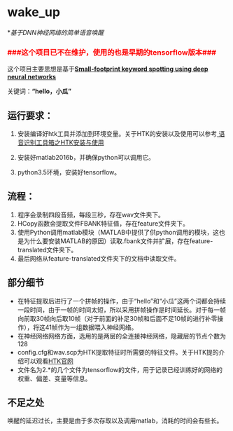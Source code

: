 # wake_up
**基于DNN神经网络的简单语音唤醒*

### <font color=red> ###这个项目已不在维护，使用的也是早期的tensorflow版本###</font>
这个项目主要思想是基于[**Small-footprint keyword spotting using deep neural networks**](https://ieeexplore.ieee.org/abstract/document/6854370/)

关键词：**“hello，小瓜”**

## 运行要求：
1. 安装编译好htk工具并添加到环境变量。关于HTK的安装以及使用可以参考[
语音识别工具箱之HTK安装与使用](http://www.cnblogs.com/mingzhao810/archive/2012/08/03/2617674.html)

2. 安装好matlab2016b，并确保python可以调用它。

3. python3.5环境，安装好tensorflow。

## 流程：
1. 程序会录制四段音频，每段三秒，存在wav文件夹下。
2. HCopy函数会提取文件FBANK特征值，存在feature文件夹下。
3. 使用Python调用matlab模块（MATLAB中提供了供python调用的模块，这也是为什么要安装MATLAB的原因）读取.fbank文件并扩展，存在feature-translated文件夹下。
4. 最后网络从feature-translated文件夹下的文档中读取文件。

## 部分细节

- 在特征提取后进行了一个拼帧的操作，由于“hello”和“小瓜”这两个词都会持续一段时间，由于一帧的时间太短，所以采用拼帧操作是时间延长。对于每一帧向前取30帧向后取10帧（对于前面的补足30帧和后面不足10帧的进行补零操作），将这41帧作为一组数据喂入神经网络。
- 在神经网络网络方面，选用的是两层的全连接神经网络，隐藏层的节点个数为128
- config.cfg和wav.scp为HTK提取特征时所需要的特征文件。关于HTK提的介绍可以观看[HTK官网](http://htk.eng.cam.ac.uk/)
- 文件名为2.\*的几个文件为tensorflow的文件，用于记录已经训练好的网络的权重、偏差、变量等信息。

## 不足之处
唤醒的延迟过长，主要是由于多次存取以及调用matlab，消耗的时间会有些长。
